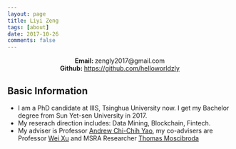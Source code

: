 ```yaml
---
layout: page
title: Liyi Zeng
tags: [about]
date: 2017-10-26
comments: false
---
```

<center><b>Email: </b>zengly2017@gmail.com</center> 
<center><b>Github: </b><a href="https://github.com/helloworldzly">https://github.com/helloworldzly</a></center>

## Basic Information
* I am a PhD candidate at IIIS, Tsinghua University now. I get my Bachelor degree from Sun Yet-sen University in 2017. 
* My reserach direction includes: Data Mining, Blockchain, Fintech. 
* My adviser is Professor [Andrew Chi-Chih Yao](http://iiis.tsinghua.edu.cn/zh/yao/), my co-advisers are Professor [Wei Xu](http://iiis.tsinghua.edu.cn/~weixu/) and MSRA Researcher [Thomas Moscibroda](https://www.microsoft.com/en-us/research/people/moscitho/) 


